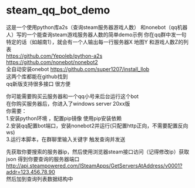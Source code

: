 # steam_qq_bot_demo
这是一个使用python库a2s（查询steam服务器游戏人数） 和nonebot（qq机器人）写的一个能查询steam游戏服务器人数的简单demo示例
你在qq群中发一句特定的话（如越南1），就会有一个人输出每一行服务器X 地图Y 和游戏人数Z的列表<br>
https://github.com/Yepoleb/python-a2s <br>
https://github.com/nonebot/nonebot2  <br>
全自动安装onebot https://github.com/super1207/install_llob <br>
这两个库都能在github找到<br>
qq新版支持很多接口 很方便<br>

你可能需要购买云服务器和一个qq小号来后台运行这个bot<br>
在你购买服务器后，你进入了windows server 20xx版<br>
你需要：<br>
1.安装python环境 ，配置pip镜像 使用pip安装依赖<br>
2.安装qq配置bot端口，安装nonebot2并运行(只配置http正向，不需要配置反向ws)<br>
3.运行本脚本，在群聊里输入关键字 触发查询并发送<br>

先获取你要搜索的服务器ip，然后使用浏览器steam接口访问（记得修改ip）获取json 得到你要查询的服务器端口<br>
http://api.steampowered.com/ISteamApps/GetServersAtAddress/v0001?addr=123.456.78.90<br>
然后加到查询列表数据结构中<br>


